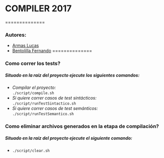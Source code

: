 # **COMPILER 2017** #
==============
### Autores: ###
- [Armas Lucas](https://github.com/larmas)
- [Bentolilla Fernando](https://github.com/fernando13)
==============
### Como correr los tests? ###

##### Situado en la raíz del proyecto ejecute los siguientes comandos: #####
* *Compilar el proyecto:*\
 `./script/compile.sh`
* *Si quiere correr casos de test sintácticos:*\
 `./script/runTestSintactico.sh`
* *Si quiere correr casos de test semánticos:*\
 `./script/runTestSemantico.sh`

### Como eliminar archivos generados en la etapa de compilación? ###

##### Situado en la raíz del proyecto ejecute el siguiente comando: #####
* `./script/clear.sh`
